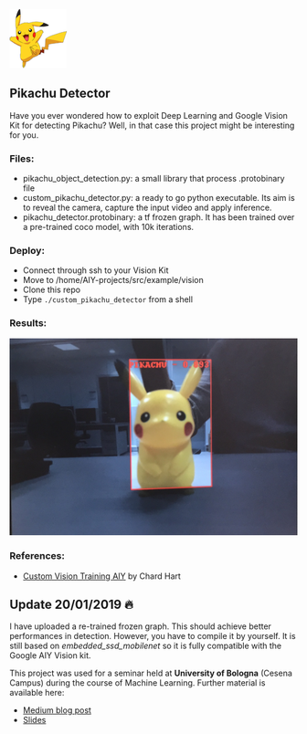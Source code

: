 ![welcome](pikachu.png)

## Pikachu Detector 
Have you ever wondered how to exploit Deep Learning and Google Vision Kit for detecting Pikachu? Well, in that case this project might be interesting for you.

### Files:
* pikachu_object_detection.py: a small library that process .protobinary file
* custom_pikachu_detector.py: a ready to go python executable. Its aim is to reveal the camera, capture the input video and apply inference.
* pikachu_detector.protobinary: a tf frozen graph. It has been trained over a pre-trained coco model, with 10k iterations.


### Deploy:

* Connect through ssh to your Vision Kit
* Move to /home/AIY-projects/src/example/vision
* Clone this repo
* Type `./custom_pikachu_detector` from a shell


### Results:

![Pikachu Detector](test.jpg)

### References:
* [Custom Vision Training AIY](https://cogint.ai/custom-vision-training-on-the-aiy-vision-kit/) by Chard Hart

## Update 20/01/2019 🔥
I have uploaded a re-trained frozen graph. This should achieve better performances in detection. However, you have to compile it by yourself. It is still based on *embedded_ssd_mobilenet* so it is fully compatible with the Google AIY Vision kit.

This project was used for a seminar held at **University of Bologna** (Cesena Campus) during the course of Machine Learning. Further material is available here:

* [Medium blog post](https://medium.com/@giacomobartoli/hands-on-with-artificial-intelligence-on-the-edge-77b958526c9d)
* [Slides](http://bias.csr.unibo.it/maltoni/ml/Demo/Hands_on_with_EdgeAI.pdf)